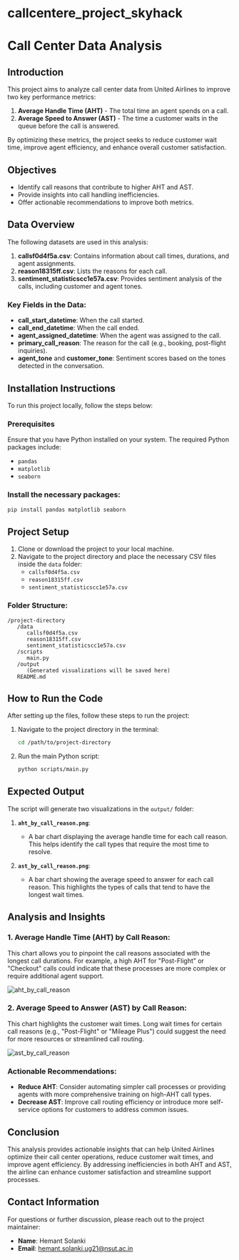 # callcentere_project_skyhack


# Call Center Data Analysis

## Introduction
This project aims to analyze call center data from United Airlines to improve two key performance metrics:
1. **Average Handle Time (AHT)** - The total time an agent spends on a call.
2. **Average Speed to Answer (AST)** - The time a customer waits in the queue before the call is answered.

By optimizing these metrics, the project seeks to reduce customer wait time, improve agent efficiency, and enhance overall customer satisfaction.

## Objectives
- Identify call reasons that contribute to higher AHT and AST.
- Provide insights into call handling inefficiencies.
- Offer actionable recommendations to improve both metrics.

## Data Overview
The following datasets are used in this analysis:
1. **callsf0d4f5a.csv**: Contains information about call times, durations, and agent assignments.
2. **reason18315ff.csv**: Lists the reasons for each call.
3. **sentiment_statisticscc1e57a.csv**: Provides sentiment analysis of the calls, including customer and agent tones.

### Key Fields in the Data:
- **call_start_datetime**: When the call started.
- **call_end_datetime**: When the call ended.
- **agent_assigned_datetime**: When the agent was assigned to the call.
- **primary_call_reason**: The reason for the call (e.g., booking, post-flight inquiries).
- **agent_tone** and **customer_tone**: Sentiment scores based on the tones detected in the conversation.

## Installation Instructions
To run this project locally, follow the steps below:

### Prerequisites
Ensure that you have Python installed on your system. The required Python packages include:
- `pandas`
- `matplotlib`
- `seaborn`

### Install the necessary packages:
```bash
pip install pandas matplotlib seaborn
```

## Project Setup
1. Clone or download the project to your local machine.
2. Navigate to the project directory and place the necessary CSV files inside the `data` folder:
   - `callsf0d4f5a.csv`
   - `reason18315ff.csv`
   - `sentiment_statisticscc1e57a.csv`

### Folder Structure:
```
/project-directory
   /data
      callsf0d4f5a.csv
      reason18315ff.csv
      sentiment_statisticscc1e57a.csv
   /scripts
      main.py
   /output
      (Generated visualizations will be saved here)
   README.md
```

## How to Run the Code
After setting up the files, follow these steps to run the project:

1. Navigate to the project directory in the terminal:
   ```bash
   cd /path/to/project-directory
   ```

2. Run the main Python script:
   ```bash
   python scripts/main.py
   ```

## Expected Output
The script will generate two visualizations in the `output/` folder:

1. **`aht_by_call_reason.png`**:
   - A bar chart displaying the average handle time for each call reason. This helps identify the call types that require the most time to resolve.

2. **`ast_by_call_reason.png`**:
   - A bar chart showing the average speed to answer for each call reason. This highlights the types of calls that tend to have the longest wait times.

## Analysis and Insights
### 1. **Average Handle Time (AHT) by Call Reason**:
This chart allows you to pinpoint the call reasons associated with the longest call durations. For example, a high AHT for "Post-Flight" or "Checkout" calls could indicate that these processes are more complex or require additional agent support.



![aht_by_call_reason](https://github.com/user-attachments/assets/8536aae2-1ef8-489e-8457-7fdc7b510b2e)





### 2. **Average Speed to Answer (AST) by Call Reason**:
This chart highlights the customer wait times. Long wait times for certain call reasons (e.g., "Post-Flight" or "Mileage Plus") could suggest the need for more resources or streamlined call routing.




![ast_by_call_reason](https://github.com/user-attachments/assets/136ad2a8-aa97-4aa5-a549-855d1fae0cf8)







### Actionable Recommendations:
- **Reduce AHT**: Consider automating simpler call processes or providing agents with more comprehensive training on high-AHT call types.
- **Decrease AST**: Improve call routing efficiency or introduce more self-service options for customers to address common issues.

## Conclusion
This analysis provides actionable insights that can help United Airlines optimize their call center operations, reduce customer wait times, and improve agent efficiency. By addressing inefficiencies in both AHT and AST, the airline can enhance customer satisfaction and streamline support processes.

## Contact Information
For questions or further discussion, please reach out to the project maintainer:
- **Name**: Hemant Solanki
- **Email**: hemant.solanki.ug21@nsut.ac.in
